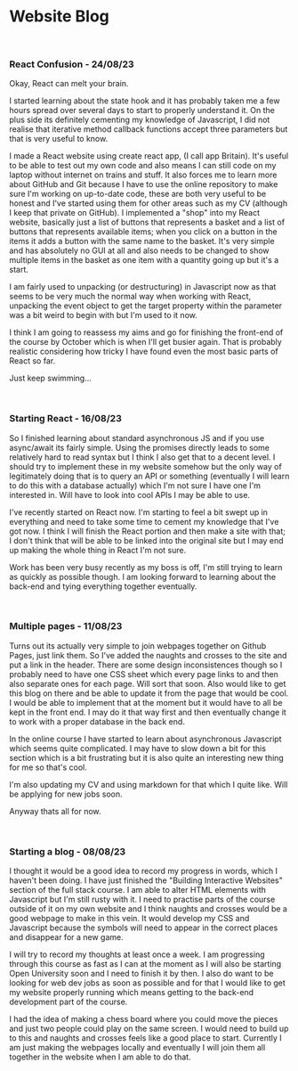 # Website Blog


<br>

### React Confusion - 24/08/23

Okay, React can melt your brain.

I started learning about the state hook and it has probably taken me a few hours spread over several days to start to properly understand it. On the plus side its definitely cementing my knowledge of Javascript, I did not realise that iterative method callback functions accept three parameters but that is very useful to know.

I made a React website using create react app, (I call app Britain). It's useful to be able to test out my own code and also means I can still code on my laptop without internet on trains and stuff. It also forces me to learn more about GitHub and Git because I have to use the online repository to make sure I'm working on up-to-date code, these are both very useful to be honest and I've started using them for other areas such as my CV (although I keep that private on GitHub). I implemented a "shop" into my React website, basically just a list of buttons that represents a basket and a list of buttons that represents available items; when you click on a button in the items it adds a button with the same name to the basket. It's very simple and has absolutely no GUI at all and also needs to be changed to show multiple items in the basket as one item with a quantity going up but it's a start.

I am fairly used to unpacking (or destructuring) in Javascript now as that seems to be very much the normal way when working with React, unpacking the event object to get the target property within the parameter was a bit weird to begin with but I'm used to it now. 

I think I am going to reassess my aims and go for finishing the front-end of the course by October which is when I'll get busier again. That is probably realistic considering how tricky I have found even the most basic parts of React so far.

Just keep swimming...

<br>

### Starting React - 16/08/23

So I finished learning about standard asynchronous JS and if you use async/await its fairly simple. Using the promises directly leads to some relatively hard to read syntax but I think I also get that to a decent level. I should try to implement these in my website somehow but the only way of legitimately doing that is to query an API or something (eventually I will learn to do this with a database actually) which I'm not sure I have one I'm interested in. Will have to look into cool APIs I may be able to use.

I've recently started on React now. I'm starting to feel a bit swept up in everything and need to take some time to cement my knowledge that I've got now. I think I will finish the React portion and then make a site with that; I don't think that will be able to be linked into the original site but I may end up making the whole thing in React I'm not sure. 

Work has been very busy recently as my boss is off, I'm still trying to learn as quickly as possible though. I am looking forward to learning about the back-end and tying everything together eventually. 

<br>

### Multiple pages - 11/08/23

Turns out its actually very simple to join webpages together on Github Pages, just link them. So I've added the naughts and crosses to the site and put a link in the header. There are some design inconsistences though so I probably need to have one CSS sheet which every page links to and then also separate ones for each page. Will sort that soon. Also would like to get this blog on there and be able to update it from the page that would be cool. I would be able to implement that at the moment but it would have to all be kept in the front end. I may do it that way first and then eventually change it to work with a proper database in the back end.

In the online course I have started to learn about asynchronous Javascript which seems quite complicated. I may have to slow down a bit for this section which is a bit frustrating but it is also quite an interesting new thing for me so that's cool.

I'm also updating my CV and using markdown for that which I quite like. Will be applying for new jobs soon.

Anyway thats all for now.

<br>

### Starting a blog - 08/08/23

I thought it would be a good idea to record my progress in words, which I haven't been doing. I have just finished the "Building Interactive Websites" section of the full stack course. I am able to alter HTML elements with Javascript but I'm still rusty with it. I need to practise parts of the course outside of it on my own website and I think naughts and crosses would be a good webpage to make in this vein. It would develop my CSS and Javascript because the symbols will need to appear in the correct places and disappear for a new game.

I will try to record my thoughts at least once a week. I am progressing through this course as fast as I can at the moment as I will also be starting Open University soon and I need to finish it by then. I also do want to be looking for web dev jobs as soon as possible and for that I would like to get my website properly running which means getting to the back-end development part of the course.

I had the idea of making a chess board where you could move the pieces and just two people could play on the same screen. I would need to build up to this and naughts and crosses feels like a good place to start. Currently I am just making the webpages locally and eventually I will join them all together in the website when I am able to do that.